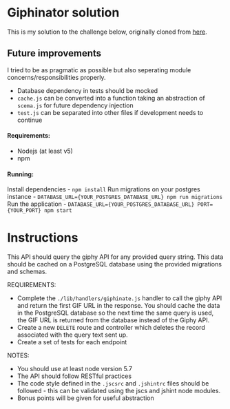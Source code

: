 # Giphinator solution

This is my solution to the challenge below, originally cloned from [here](https://github.com/AnythingAnonymoose/giphinator). 

## Future improvements

I tried to be as pragmatic as possible but also seperating module concerns/responsibilities properly. 

- Database dependency in tests should be mocked
- `cache.js` can be converted into a function taking an abstraction of `scema.js` for future dependency injection
- `test.js` can be separated into other files if development needs to continue

#### Requirements:
- Nodejs (at least v5)
- npm

#### Running:
Install dependencies - `npm install`
Run migrations on your postgres instance - `DATABASE_URL={YOUR_POSTGRES_DATABASE_URL} npm run migrations`
Run the application - `DATABASE_URL={YOUR_POSTGRES_DATABASE_URL} PORT={YOUR_PORT} npm start`

# Instructions

 This API should query the giphy API for any provided query string. This data should be cached on a PostgreSQL database using the provided migrations and schemas.
 
 REQUIREMENTS:
 - Complete the `./lib/handlers/giphinate.js` handler to call the giphy API and return the first GIF URL in the response. You should cache the data in the PostgreSQL database so the next time the same query is used, the GIF URL is returned from the database instead of the Giphy API.
 - Create a new `DELETE` route and controller which deletes the record associated with the query text sent up.
 - Create a set of tests for each endpoint
 
 NOTES:
 - You should use at least node version 5.7
 - The API should follow RESTful practices
 - The code style defined in the `.jscsrc` and `.jshintrc` files should be followed - this can be validated using the jscs and jshint node modules.
 - Bonus points will be given for useful abstraction
